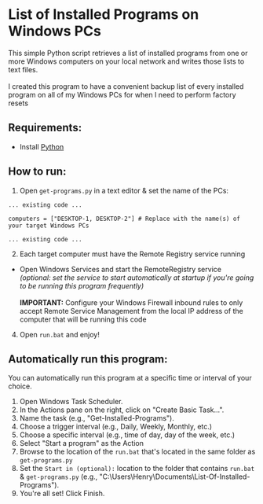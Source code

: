 # List of Installed Programs on Windows PCs
This simple Python script retrieves a list of installed programs from one or more Windows computers on your local network and writes those lists to text files.<br><br>
I created this program to have a convenient backup list of every installed program on all of my Windows PCs for when I need to perform factory resets

## Requirements:
- Install [Python](https://www.python.org/downloads/)

## How to run:
1. Open `get-programs.py` in a text editor & set the name of the PCs:
```
... existing code ...

computers = ["DESKTOP-1, DESKTOP-2"] # Replace with the name(s) of your target Windows PCs

... existing code ...
```
2. Each target computer must have the Remote Registry service running<br>
- Open Windows Services and start the RemoteRegistry service <br>
*(optional: set the service to start automatically at startup if you're going to be running this program frequently)* <br><br>
**IMPORTANT:** Configure your Windows Firewall inbound rules to only accept Remote Service Management from the local IP address of the computer that will be running this code<br>
4. Open `run.bat` and enjoy!

## Automatically run this program:
You can automatically run this program at a specific time or interval of your choice.<br>

1. Open Windows Task Scheduler.
2. In the Actions pane on the right, click on "Create Basic Task...".
3. Name the task (e.g., "Get-Installed-Programs").
4. Choose a trigger interval (e.g., Daily, Weekly, Monthly, etc.)
5. Choose a specific interval (e.g., time of day, day of the week, etc.)
6. Select "Start a program" as the Action
7. Browse to the location of the `run.bat` that's located in the same folder as `get-programs.py`
8. Set the `Start in (optional):` location to the folder that contains `run.bat` & `get-programs.py` (e.g., "C:\Users\Henry\Documents\List-Of-Installed-Programs\").
9. You're all set! Click Finish.
